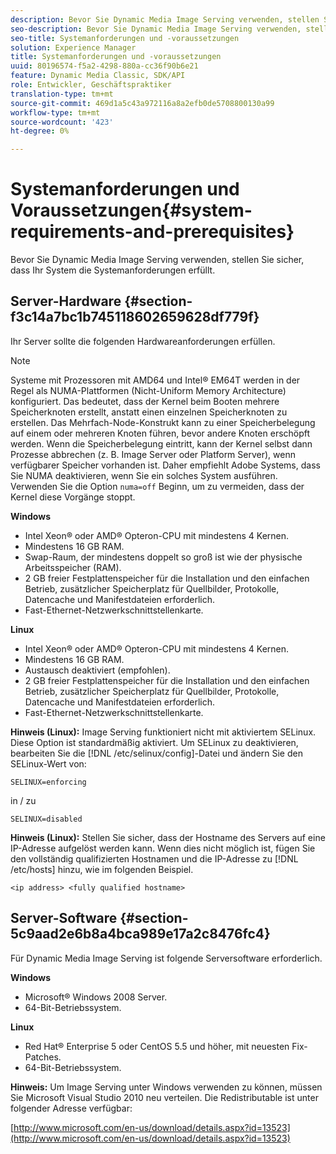 ```yaml
---
description: Bevor Sie Dynamic Media Image Serving verwenden, stellen Sie sicher, dass Ihr System die Systemanforderungen erfüllt.
seo-description: Bevor Sie Dynamic Media Image Serving verwenden, stellen Sie sicher, dass Ihr System die Systemanforderungen erfüllt.
seo-title: Systemanforderungen und -voraussetzungen
solution: Experience Manager
title: Systemanforderungen und -voraussetzungen
uuid: 80196574-f5a2-4298-880a-cc36f90b6e21
feature: Dynamic Media Classic, SDK/API
role: Entwickler, Geschäftspraktiker
translation-type: tm+mt
source-git-commit: 469d1a5c43a972116a8a2efb0de5708800130a99
workflow-type: tm+mt
source-wordcount: '423'
ht-degree: 0%

---
```



# Systemanforderungen und Voraussetzungen{#system-requirements-and-prerequisites}

Bevor Sie Dynamic Media Image Serving verwenden, stellen Sie sicher, dass Ihr System die Systemanforderungen erfüllt.

## Server-Hardware {#section-f3c14a7bc1b745118602659628df779f}

Ihr Server sollte die folgenden Hardwareanforderungen erfüllen.

>[!NOTE]
>
>Systeme mit Prozessoren mit AMD64 und Intel® EM64T werden in der Regel als NUMA-Plattformen (Nicht-Uniform Memory Architecture) konfiguriert. Das bedeutet, dass der Kernel beim Booten mehrere Speicherknoten erstellt, anstatt einen einzelnen Speicherknoten zu erstellen. Das Mehrfach-Node-Konstrukt kann zu einer Speicherbelegung auf einem oder mehreren Knoten führen, bevor andere Knoten erschöpft werden. Wenn die Speicherbelegung eintritt, kann der Kernel selbst dann Prozesse abbrechen (z. B. Image Server oder Platform Server), wenn verfügbarer Speicher vorhanden ist. Daher empfiehlt Adobe Systems, dass Sie NUMA deaktivieren, wenn Sie ein solches System ausführen. Verwenden Sie die Option `numa=off` Beginn, um zu vermeiden, dass der Kernel diese Vorgänge stoppt.

**Windows**

* Intel Xeon® oder AMD® Opteron-CPU mit mindestens 4 Kernen.
* Mindestens 16 GB RAM.
* Swap-Raum, der mindestens doppelt so groß ist wie der physische Arbeitsspeicher (RAM).
* 2 GB freier Festplattenspeicher für die Installation und den einfachen Betrieb, zusätzlicher Speicherplatz für Quellbilder, Protokolle, Datencache und Manifestdateien erforderlich.
* Fast-Ethernet-Netzwerkschnittstellenkarte.

**Linux**

* Intel Xeon® oder AMD® Opteron-CPU mit mindestens 4 Kernen.
* Mindestens 16 GB RAM.
* Austausch deaktiviert (empfohlen).
* 2 GB freier Festplattenspeicher für die Installation und den einfachen Betrieb, zusätzlicher Speicherplatz für Quellbilder, Protokolle, Datencache und Manifestdateien erforderlich.
* Fast-Ethernet-Netzwerkschnittstellenkarte.

**Hinweis (Linux):** Image Serving funktioniert nicht mit aktiviertem SELinux. Diese Option ist standardmäßig aktiviert. Um SELinux zu deaktivieren, bearbeiten Sie die [!DNL /etc/selinux/config]-Datei und ändern Sie den SELinux-Wert von:

`SELINUX=enforcing`

in / zu

`SELINUX=disabled`

**Hinweis (Linux):** Stellen Sie sicher, dass der Hostname des Servers auf eine IP-Adresse aufgelöst werden kann. Wenn dies nicht möglich ist, fügen Sie den vollständig qualifizierten Hostnamen und die IP-Adresse zu [!DNL /etc/hosts] hinzu, wie im folgenden Beispiel.

`<ip address> <fully qualified hostname>`

## Server-Software {#section-5c9aad2e6b8a4bca989e17a2c8476fc4}

Für Dynamic Media Image Serving ist folgende Serversoftware erforderlich.

**Windows**

* Microsoft® Windows 2008 Server.
* 64-Bit-Betriebssystem.

**Linux**

* Red Hat® Enterprise 5 oder CentOS 5.5 und höher, mit neuesten Fix-Patches.
* 64-Bit-Betriebssystem.

**Hinweis:** Um Image Serving unter Windows verwenden zu können, müssen Sie Microsoft Visual Studio 2010 neu verteilen. Die Redistributable ist unter folgender Adresse verfügbar:

[http://www.microsoft.com/en-us/download/details.aspx?id=13523](http://www.microsoft.com/en-us/download/details.aspx?id=13523)

